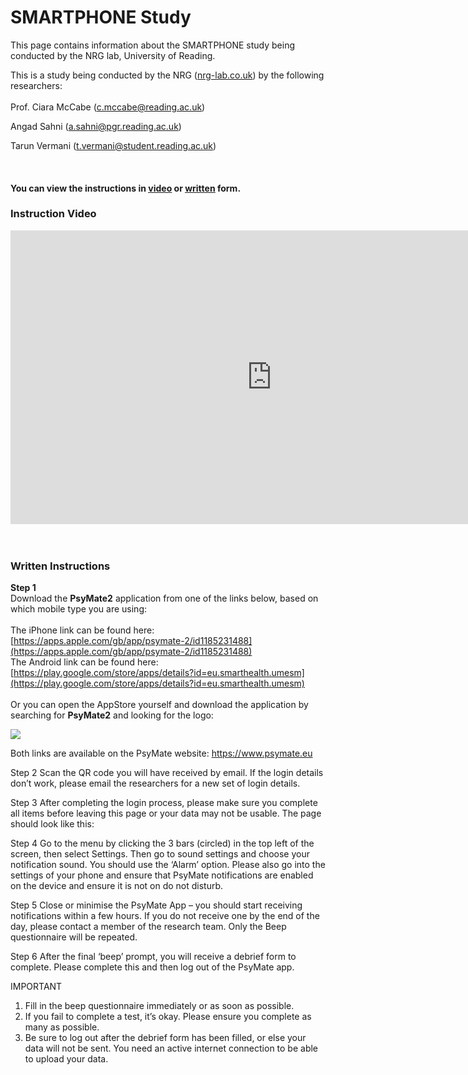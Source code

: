# SMARTPHONE Study
This page contains information about the SMARTPHONE study being conducted by the NRG lab, University of Reading. <br>

This is a study being conducted by the NRG ([nrg-lab.co.uk](https://www.nrg-lab.co.uk/)) by the following researchers:<br><br>
Prof. Ciara McCabe (<a href="mailto:c.mccabe@reading.ac.uk">c.mccabe@reading.ac.uk</a>) 

Angad Sahni (<a href="mailto:a.sahni@pgr.reading.ac.uk">a.sahni@pgr.reading.ac.uk</a>) 

Tarun Vermani (<a href="mailto:t.vermani@student.reading.ac.uk">t.vermani@student.reading.ac.uk</a>)

<br>

#### You can view the instructions in [<u>video</u>](README.md#instruction-video) or [<u>written</u>](README.md#instruction-video) form. 


### Instruction Video

<iframe width="836" height="470" src="https://www.youtube.com/embed/AivE2o9IXr4" title="University of Reading || PsyMate2 || SMARTPHONE Study Instructions" frameborder="0" allow="accelerometer; autoplay; clipboard-write; encrypted-media; gyroscope; picture-in-picture" allowfullscreen></iframe>

<br>
<br>
<br>

### Written Instructions

**Step 1** <br>
Download the <b>PsyMate2</b> application from one of the links below, based on which mobile type you are using:<br><br>
The iPhone link can be found here: [https://apps.apple.com/gb/app/psymate-2/id1185231488](https://apps.apple.com/gb/app/psymate-2/id1185231488) <br>
The Android link can be found here: [https://play.google.com/store/apps/details?id=eu.smarthealth.umesm](https://play.google.com/store/apps/details?id=eu.smarthealth.umesm) <br><br>
Or you can open the AppStore yourself and download the application by searching for <b>PsyMate2</b> and looking for the logo:<br>

![](blob/main/psymate.jpg)
 
 





Both links are available on the PsyMate website: https://www.psymate.eu

Step 2 
Scan the QR code you will have received by email. If the login details don’t work, please email the researchers for a new set of login details. 

Step 3
After completing the login process, please make sure you complete all items before leaving this page or your data may not be usable. 
The page should look like this:  


















Step 4 
Go to the menu by clicking the 3 bars (circled) in the top left of the screen, then select Settings. Then go to sound settings and choose your notification sound. You should use the ‘Alarm’ option.
Please also go into the settings of your phone and ensure that PsyMate notifications are enabled on the device and ensure it is not on do not disturb. 




Step 5 
Close or minimise the PsyMate App – you should start receiving notifications within a few hours. If you do not receive one by the end of the day, please contact a member of the research team. Only the Beep questionnaire will be repeated.

Step 6
After the final ‘beep’ prompt, you will receive a debrief form to complete. Please complete this and then log out of the PsyMate app.

IMPORTANT
1.	Fill in the beep questionnaire immediately or as soon as possible.
2.	If you fail to complete a test, it’s okay. Please ensure you complete as many as possible. 
3.	Be sure to log out after the debrief form has been filled, or else your data will not be sent. You need an active internet connection to be able to upload your data.

